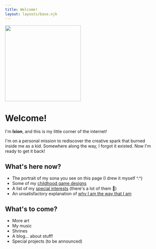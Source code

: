 ```yaml
---
title: Welcome!
layout: layouts/base.njk
---
```


<img src="/img/ixion-portrait.png" width=250px class="float-right border-image">

# Welcome!

I'm **Ixion**, and this is my little corner of the internet!

I'm on a personal mission to rediscover the creative spark that burned inside me as a kid. Somewhere along the way, I forgot it existed. Now I'm ready to get it back!

## What's here now?
- The portrait of my sona you see on this page (I drew it myself ^.^)
- Some of my [childhood game designs](/art/)
- A list of my [special interests](/interests/) (there's a lot of them 🤯)
- An unsatisfactory explanation of [why I am the way that I am](/about/)

## What's to come?
- More art
- My music
- Shrines
- A blog... about stuff!
- Special projects (to be announced)